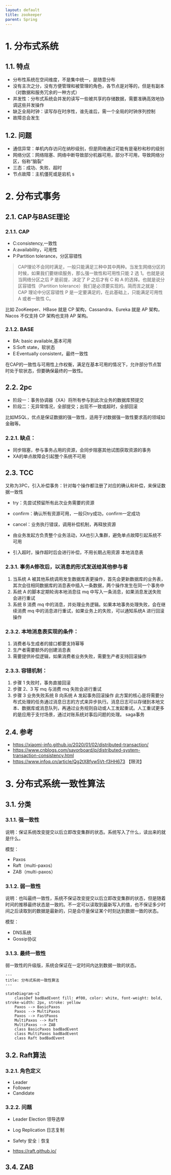 ```yaml
---
layout: default
title: zookeeper
parent: Spring
---
```


# 1. 分布式系统

## 1.1. 特点

- 分布性系统在空间维度，不是集中统一，是随意分布
- 没有主次之分，没有方便管理和被管理的角色，各节点是对等的，但是有副本（对数据和服务冗余的一种方式）
- 并发性：分布式系统会并发的读写一些被共享的存储数据，需要准确高效地协调这些并发操作
- 缺乏全局时钟：读写存在时序性，谁先谁后，需一个全局的时钟序列控制
- 故障总会发生

## 1.2. 问题

- 通信异常：单机内存访问在纳秒级别，但是网络通过可能有是毫秒和秒的级别
- 网络分区：网络阻塞、网络中断导致部分机器可用，部分不可用，导致网络分区，俗称“脑裂”
- 三态：成功、失败、超时
- 节点故障：主机僵死或是宕机
  s

# 2. 分布式事务

## 2.1. CAP与BASE理论

### 2.1.1. CAP

- C:consistency,一致性
- A:availability，可用性
- P:Partition tolerance，分区容错性

> CAP理论不会同时满足，一般只能满足三种中其中两种。当发生网络分区的时候，如果我们要继续服务，那么强一致性和可用性只能 2 选
> 1。也就是说当网络分区之后 P 是前提，决定了 P 之后才有 C 和 A 的选择。也就是说分区容错性（Partition
> tolerance）我们是必须要实现的。简而言之就是：CAP 理论中分区容错性 P 是一定要满足的，在此基础上，只能满足可用性 A 或者一致性
> C。

比如 ZooKeeper、HBase 就是 CP 架构，Cassandra、Eureka 就是 AP 架构，Nacos 不仅支持 CP 架构也支持 AP 架构。

### 2.1.2. BASE

- BA: basic available,基本可用
- S:Soft state，软状态
- E:Eventually consistent，最终一致性

在CAP的一致性与可用性上作权衡，满足在基本可用的情况下，允许部分节点暂时处于软状态，但要确保最终的一致性。

## 2.2. 2pc

- 阶段一：事务协调器（XA）将所有参与到此次业务的数据库预提交
- 阶段二：无异常情况，全部提交；出现不一致或超时，全部回滚

比如MSQL，优点是保证数据的强一致性，适用于对数据强一致性要求高的领域如金融等。

### 2.2.1. 缺点：

- 同步阻塞，参与事务占用的资源，会同步阻塞其他试图获取资源的事务
- XA的单点故障会引起整个系统不可用

## 2.3. TCC

又称为3PC，引入补偿事务：针对每个操作都注册了对应的确认和补偿，来保证数据一致性

- try：先尝试预留所有此次业务需要的资源
- confirm：确认所有资源可用，一般只try成功，confirm一定成功
- cancel：业务执行错误，调用补偿机制，再释放资源

- 由业务发起方负责整个业务活动，XA也引入集群，避免单点故障引起系统不可用
- 引入超时，操作超时后会进行补偿，不用长期占用资源
  本地消息表

### 2.3.1. 事务A修改后，以消息的形式发送给其他参与者

1. 当系统 A 被其他系统调用发生数据库表更操作，首先会更新数据库的业务表，其次会往相同数据库的消息表中插入一条数据，两个操作发生在同一个事务中
2. 系统 A 的脚本定期轮询本地消息往 mq 中写入一条消息，如果消息发送失败会进行重试
3. 系统 B 消费 mq 中的消息，并处理业务逻辑。如果本地事务处理失败，会在继续消费 mq 中的消息进行重试，如果业务上的失败，可以通知系统A
   进行回滚操作

### 2.3.2. 本地消息表实现的条件：

1. 消费者与生成者的接口都要支持幂等
2. 生产者需要额外的创建消息表
3. 需要提供补偿逻辑，如果消费者业务失败，需要生产者支持回滚操作

### 2.3.3. 容错机制：

1. 步骤 1 失败时，事务直接回滚
2. 步骤 2、3 写 mq 与消费 mq 失败会进行重试
3. 步骤 3 业务失败系统 B 向系统 A 发起事务回滚操作
   此方案的核心是将需要分布式处理的任务通过消息日志的方式来异步执行。消息日志可以存储到本地文本、数据库或消息队列，再通过业务规则自动或人工发起重试。人工重试更多的是应用于支付场景，通过对账系统对事后问题的处理。
   saga事务

## 2.4. 参考

- https://xiaomi-info.github.io/2020/01/02/distributed-transaction/
- https://www.cnblogs.com/savorboard/p/distributed-system-transaction-consistency.html
- https://www.infoq.cn/article/Qg2tX8fyw5Vt-f3HH673  【限流】

# 3. 分布式系统一致性算法

## 3.1. 分类

### 3.1.1. 强一致性

说明：保证系统改变提交以后立即改变集群的状态。系统写入了什么，读出来的就是什么。

模型：

- Paxos
- Raft（multi-paxos）
- ZAB（multi-paxos）

### 3.1.2. 弱一致性

说明：也叫最终一致性，系统不保证改变提交以后立即改变集群的状态，但是随着时间的推移最终状态是一致的。不一定可以读取到最新写入的值，也不保证多少时间之后读取到的数据是最新的，只是会尽量保证某个时刻达到数据一致的状态。

模型：

- DNS系统
- Gossip协议

### 3.1.3. 最终一致性

弱一致性的升级版，系统会保证在一定时间内达到数据一致的状态。

```mermaid
---
title: 分布式系统一致性算法
---

stateDiagram-v2
    classDef badBadEvent fill: #f00, color: white, font-weight: bold, stroke-width: 2px, stroke: yellow
    Paxos --> BasicPaxos
    Paxos --> MultiPaxos
    Paxos --> FastPaxos
    MultiPaxos --> Raft
    MultiPaxos --> ZAB
    class BasicPaxos badBadEvent
    class MultiPaxos badBadEvent
    class Raft badBadEvent

```

## 3.2. Raft算法

### 3.2.1. 角色定义

- Leader
- Follower
- Candidate

### 3.2.2. 问题

- Leader Election 领导选举
- Log Replication 日志复制
- Safety 安全｜恢复


- https://raft.github.io/

## 3.4. ZAB